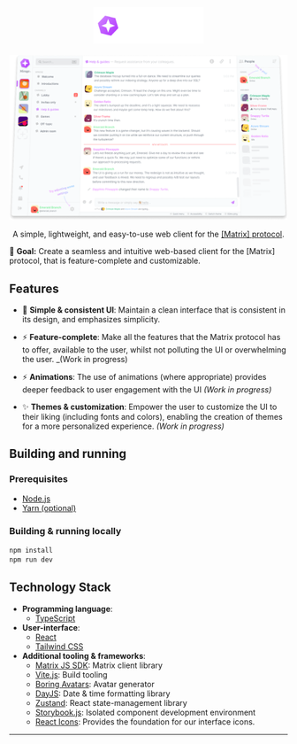 <div align="center">
  <img width="200" alt="Mirage's logo" src="./public/logo-white.svg" />
  <br />
  <br />
  <img alt="User-interface preview" src="./github/preview.png" />
  <p>A simple, lightweight, and easy-to-use web client for the <a href="https://matrix.org">[Matrix] protocol</a>.</p>
</div>

🎯 **Goal:** Create a seamless and intuitive web-based client for the \[Matrix\] protocol, that is feature-complete and customizable.

## Features

- 📐 **Simple & consistent UI**: Maintain a clean interface that is consistent in its design, and emphasizes simplicity.

- ⚡ **Feature-complete**: Make all the features that the Matrix protocol has to offer, available to the user, whilst not polluting the UI or overwhelming the user. \_(Work in progress)

- ⚡ **Animations**: The use of animations (where appropriate) provides deeper feedback to user engagement with the UI _(Work in progress)_

- ✨ **Themes & customization**: Empower the user to customize the UI to their liking (including fonts and colors), enabling the creation of themes for a more personalized experience. _(Work in progress)_

## Building and running

### Prerequisites

- [Node.js](https://nodejs.org/en)
- [Yarn (optional)](https://yarnpkg.com/)

### Building & running locally

```bash
npm install
npm run dev
```

## Technology Stack

- **Programming language**:
  - [TypeScript](https://www.typescriptlang.org/)
- **User-interface**:
  - [React](https://reactjs.org/)
  - [Tailwind CSS](https://tailwindcss.com/docs/)
- **Additional tooling & frameworks**:
  - [Matrix JS SDK](https://github.com/matrix-org/matrix-js-sdk): Matrix client library
  - [Vite.js](https://vitejs.dev/): Build tooling
  - [Boring Avatars](https://github.com/boringdesigners/boring-avatars): Avatar generator
  - [DayJS](https://day.js.org/): Date & time formatting library
  - [Zustand](https://github.com/pmndrs/zustand): React state-management library
  - [Storybook.js](https://storybook.js.org/): Isolated component development environment
  - [React Icons](https://react-icons.github.io/react-icons/): Provides the foundation for our interface icons.

---
